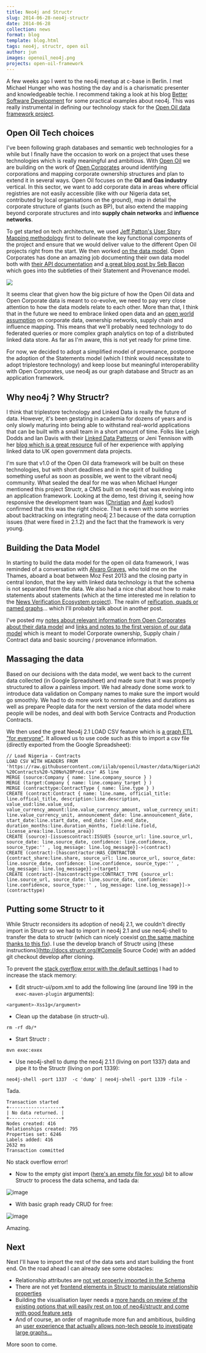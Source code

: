 ```yaml
---
title: Neo4j and Structr
slug: 2014-06-28-neo4j-structr
date: 2014-06-28
collection: news
format: blog
template: blog.html
tags: neo4j, structr, open oil 
author: jun
images: openoil_neo4j.png
projects: open-oil-framework
---
```


A few weeks ago I went to the neo4j meetup at c-base in Berlin. I met Michael Hunger who was hosting the day and is a charismatic presenter and knowledgeable techie. I recommend taking a look at his blog [Better Software Development](http://jexp.de/blog/) for some practical examples about neo4j. This was really instrumental in defining our technology stack for the [Open Oil data framework project](/projects/open-oil-framework.html).

<!--more-->

## Open Oil Tech choices

I've been following graph databases and semantic web technologies for a while but I finally have the occasion to work on a project that uses these technologies which is really meaningful and ambitious. With [Open Oil](http://openoil.net) we are building on the work of [Open Corporates](https://opencorporates.com) around identifying corporations and mapping corporate ownership structures and plan to extend it in several ways. Open Oil focuses on the **Oil and Gas industry** vertical. In this sector, we want to add corporate data in areas where official registries are not easily accessible (like with our Nigeria data set, contributed by local organisations on the ground), map in detail the corporate structure of giants (such as BP), but also extend the mapping beyond corporate structures and into **supply chain networks** and **influence networks**.

To get started on tech architecture, we used [Jeff Patton's User Story Mapping methodology](http://www.agileproductdesign.com/presentations/user_story_mapping/) first to delineate the key functional components of the project and ensure that we would deliver value to the different Open Oil projects right from the start. We then worked [on the data model](https://www.penflip.com/jun/iilab-graph/blob/master/Architecture-and-Frameworks-.txt#data-model). Open Corporates has done an amazing job documenting their own data model both with [their API documentation](http://api.opencorporates.com/documentation/API-Reference) and [a great blog post by Seb Bacon](https://blog.opencorporates.com/2014/01/08/understanding-corporate-networks-part-4-how-we-record-the-data/) which goes into the subtleties of their Statement and Provenance model.

![](https://opencorporates.files.wordpress.com/2014/01/schema1.png)

It seems clear that given how the big picture of how the Open Oil data and Open Corporate data is meant to co-evolve, we need to pay very close attention to how the data models relate to each other. More than that, I think that in the future we need to embrace linked open data and an [open world assumption](http://semanticweb.com/introduction-to-open-world-assumption-vs-closed-world-assumption_b33688) on corporate data, ownership networks, supply chain and influence mapping. This means that we'll probably need technology to do federated queries or more complex graph analytics on top of a distributed linked data store. As far as I'm aware, this is not yet ready for prime time.

For now, we decided to adopt a simplified model of provenance, postpone the adoption of the Statements model (which I think would necessitate to adopt triplestore technology) and keep loose but meaningful interoperability with Open Corporates, use neo4j as our graph database and Structr as an application framework.

## Why neo4j ? Why Structr?

I think that triplestore technology and Linked Data is really the future of data. However, it's been gestating in academia for dozens of years and is only slowly maturing into being able to withstand real-world applications that can be built with a small team in a short amount of time. Folks like Leigh Dodds and Ian Davis with their [Linked Data Patterns](http://patterns.dataincubator.org/book/) or Jeni Tennison with her [blog which is a great resource](http://www.jenitennison.com/blog/) full of her experience with applying linked data to UK open government data projects.

I'm sure that v1.0 of the Open Oil data framework will be built on these technologies, but with short deadlines and in the spirit of building something useful as soon as possible, we went to the vibrant neo4j community. What sealed the deal for me was when Michael Hunger mentioned this project Structr, a CMS built on neo4j that was evolving into an application framework. Looking at the demo, test driving it, seeing how responsive the development team was ([Christian](https://github.com/cmorgner) and [Axel](https://github.com/amorgner) kudos!) confirmed that this was the right choice. That is even with some worries about backtracking on integrating neo4j 2.1 because of the data corruption issues (that were fixed in 2.1.2) and the fact that the framework is very young. 

## Building the Data Model

In starting to build the data model for the open oil data framework, I was reminded of a conversation with [Alvaro Graves](https://twitter.com/alvarograves), who told me on the Thames, aboard a boat between Moz Fest 2013 and the closing party in central london, that the key with linked data technology is that the schema is not separated from the data. We also had a nice chat about how to make statements about statements (which at the time interested me in relation to the [News Verification Ecosystem project](https://groups.google.com/forum/#!forum/news-verification-standard)). The realm of [reification, quads or named graphs](http://patterns.dataincubator.org/book/reified-statement.html)... which I'll probably talk about in another post.

I've posted my [notes about relevant information from Open Corporates about their data model](https://www.penflip.com/jun/iilab-graph/blob/master/Architecture-and-Frameworks-.txt#data-model) and [links and notes to the first version of our data model](https://www.penflip.com/jun/iilab-graph/blob/master/v0.1a) which is meant to model Corporate ownership, Supply chain / Contract data and basic sourcing / provenance information.

## Massaging the data

Based on our decisions with the data model, we went back to the current data collected (in Google Spreadsheet) and made sure that it was properly structured to allow a painless import. We had already done some work to introduce data validation on Company names to make sure the import would go smoothly. We had to do more work to normalise dates and durations as well as prepare People data for the next version of the data model where people will be nodes, and deal with both Service Contracts and Production Contracts.

We then used the great Neo4j 2.1 LOAD CSV feature which is [a graph ETL "for everyone"](http://neo4j.com/blog/neo4j-2-1-graph-etl/). It allowed us to use code such as this to import a csv file (directly exported from the Google Spreadsheet):

```
// Load Nigeria - Contracts
LOAD CSV WITH HEADERS FROM 'https://raw.githubusercontent.com/iilab/openoil/master/data/Nigeria%20-%20Contracts%20-%20No%20Prod.csv' AS line
MERGE (source:Company { name: line.company_source } )
MERGE (target:Company { name: line.company_target } )
MERGE (contracttype:ContractType { name: line.type } )
CREATE (contract:Contract { name: line.name, official_title: line.offical_title, description:line.description, value_usd:line.value_usd, value_currency_amount:line.value_currency_amount, value_currency_unit: line.value_currency_unit, announcement_date: line.announcement_date, start_date:line.start_date, end_date: line.end_date, duration_months:line.duration_months, field:line.field, license_area:line.license_area})
CREATE (source)-[issuescontract:ISSUES {source_url: line.source_url, source_date: line.source_date, confidence: line.confidence, source_type:'' , log_message: line.log_message}]->(contract)
CREATE (contract)-[hascontractor:HAS_CONTRACTOR {contract_share:line.share, source_url: line.source_url, source_date: line.source_date, confidence: line.confidence, source_type:'' , log_message: line.log_message}]->(target)
CREATE (contract)-[hascontracttype:CONTRACT_TYPE {source_url: line.source_url, source_date: line.source_date, confidence: line.confidence, source_type:'' , log_message: line.log_message}]->(contracttype)
```

## Putting some Structr to it

While Structr reconsiders its adoption of neo4j 2.1, we couldn't directly import in Structr so we had to import in neo4j 2.1 and use neo4j-shell to transfer the data to structr (which can nicely coexist [on the same machine thanks to this fix](https://github.com/structr/structr/issues/159#issuecomment-44814248)). I use the develop branch of Structr using [these instructions](http://docs.structr.org/#Compile Source Code) with an added git checkout develop after cloning. 

To prevent the [stack overflow error with the default settings](https://github.com/structr/structr/issues/183#issuecomment-47385260) I had to increase the stack memory: 

 - Edit structr-ui/pom.xml to add the following line (around line 199 in the ```exec-maven-plugin``` arguments):
```
<argument>-Xss1g</argument>
```
 - Clean up the database (in structr-ui).
```
rm -rf db/*
```
 - Start Structr :
```
mvn exec:exex
```
 - Use neo4j-shell to dump the neo4j 2.1.1 (living on port 1337) data and pipe it to the Structr (living on port 1339):
```
neo4j-shell -port 1337  -c 'dump' | neo4j-shell -port 1339 -file -
```
Tada. 
```
Transaction started
+-------------------+
| No data returned. |
+-------------------+
Nodes created: 416
Relationships created: 795
Properties set: 6246
Labels added: 416
2632 ms
Transaction committed
```

No stack overflow error!

 - Now to the empty gist import ([here's an empty file for you](https://raw.githubusercontent.com/iilab/openoil/master/data/empty.gist)) bit to allow Structr to process the data schema, and tada da:

![image](https://cloud.githubusercontent.com/assets/356097/3420545/c0b584e8-feb0-11e3-9ef7-a40d801d3d2a.png)

 - With basic graph ready CRUD for free:

![image](https://cloud.githubusercontent.com/assets/356097/3420548/ecba2062-feb0-11e3-8cfa-f3953889ed57.png)

Amazing.

## Next

Next I'll have to import the rest of the data sets and start building the front end. On the road ahead I can already see some obstacles:

 - Relationship attributes are [not yet properly imported in the Schema](https://github.com/structr/structr/issues/179)
 - There are not yet [frontend elements in Structr to manipulate relationship properties](https://github.com/structr/structr/issues/179#issuecomment-47164571)
 - Building the visualisation layer needs a [more hands on review of the existing options that will easily rest on top of neo4j/structr and come with good feature sets](https://www.penflip.com/jun/iilab-graph/blob/master/technical-notes.txt#visualisation-layer) 
 - And of course, an order of magnitude more fun and ambitious, building an [user experience that actually allows non-tech people to investigate large graphs...](https://www.penflip.com/jun/iilab-graph/blob/master/graph-interfaces.txt)

More soon to come.
